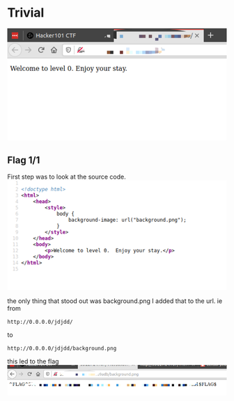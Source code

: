 # Trivial

![home](home.png)
## Flag 1/1
First step was to look at the source code.
![source](source.png)

the only thing that stood out was background.png
I added that to the url. ie
from
```
http://0.0.0.0/jdjdd/
```

to 
```
http://0.0.0.0/jdjdd/background.png
```

this led to the flag
![flag](flag.png)